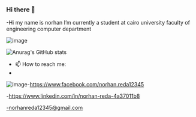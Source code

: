 ### Hi there 👋


-Hi my name is norhan I’m currently a student at cairo university faculty of engineering computer department

![image](https://user-images.githubusercontent.com/88630231/177029330-9ce90abf-f2ac-4072-b684-766c3270e4dd.png)


![Anurag's GitHub stats](https://github-readme-stats.vercel.app/api?username=norhanreda&theme=dark&show_icons=true)
- 📫 How to reach me: 
- 
![image](https://user-images.githubusercontent.com/88630231/177029388-5ac7c465-6069-48fa-b4c7-069c33653712.png)-https://www.facebook.com/norhan.reda12345

-https://www.linkedin.com/in/norhan-reda-4a37011b8

-norhanreda12345@gmail.com
   
